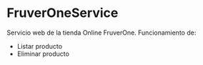 # FruverOneService
Servicio web de la tienda Online FruverOne.
Funcionamiento de:
  * Listar producto
  * Eliminar producto
